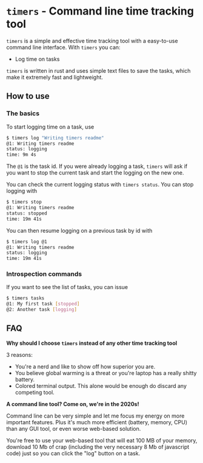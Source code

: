 # `timers` - Command line time tracking tool

`timers` is a simple and effective time tracking tool with a easy-to-use
command line interface. With `timers` you can:

- Log time on tasks

`timers` is written in rust and uses simple text files to save the tasks, which make it
extremely fast and lightweight.

## How to use

### The basics 

To start logging time on a task, use

```bash
$ timers log "Writing timers readme"
@1: Writing timers readme
status: logging
time: 9m 4s
```

The `@1` is the task id. If you were already logging a task, `timers`
will ask if you want to stop the current task and start the logging
on the new one.
 
You can check the current logging status with `timers status`.
You can stop logging with

```bash
$ timers stop
@1: Writing timers readme
status: stopped
time: 19m 41s
```

You can then resume logging on a previous task by id with

```bash
$ timers log @1
@1: Writing timers readme
status: logging
time: 19m 41s
```

### Introspection commands

If you want to see the list of tasks, you can issue

```bash
$ timers tasks
@1: My first task [stopped]
@2: Another task [logging]
``` 

## FAQ

**Why should I choose `timers` instead of any other time tracking tool**

3 reasons:

- You're a nerd and like to show off how superior you are.
- You believe global warming is a threat or you're laptop has a really shitty battery. 
- Colored terminal output. This alone would be enough do discard any competing tool.

**A command line tool? Come on, we're in the 2020s!**

Command line can be very simple and let me focus my energy on more important features.
Plus it's much more efficient (battery, memory, CPU) than any GUI tool,
or even worse web-based solution.

You're free to use your web-based tool that will eat 100 MB of your memory, download 10 Mb
of crap (including the very necessary 8 Mb of javascript code) just so you can click
the "log" button on a task.